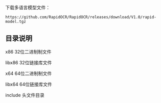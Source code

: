 下载多语言模型文件：

```
https://github.com/RapidOCR/RapidOCR/releases/download/V1.0/rapid-model.tgz

```

## 目录说明
x86  32位二进制制文件

libx86  32位链接库文件

x64  64位二进制制文件

libx64  64位链接库文件

include 头文件目录
